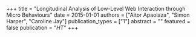 +++
title = "Longitudinal Analysis of Low-Level Web Interaction through Micro Behaviours"
date = 2015-01-01
authors = ["Aitor Apaolaza", "Simon Harper", "Caroline Jay"]
publication_types = ["1"]
abstract = ""
featured = false
publication = "*HT*"
+++

